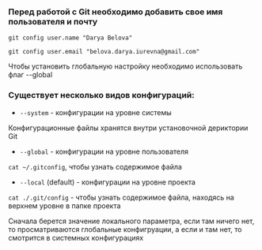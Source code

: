 ### Перед работой с Git необходимо добавить свое имя пользователя и почту

`git config user.name "Darya Belova"`

`git config user.email "belova.darya.iurevna@gmail.com"`

Чтобы установить глобальную настройку необходимо использовать флаг --global

### Существует несколько видов конфигураций:

- `--system` - конфигурации на уровне системы

Конфигурационные файлы хранятся внутри установочной дериктории Git

- `--global` - конфигурации на уровне пользователя

`cat ~/.gitconfig`, чтобы узнать содержимое файла

- `--local` (default) - конфигурации на уровне проекта

`cat ./.git/config` - чтобы узнать содержимое файла, находясь на верхнем уровне в папке проекта

Сначала берется значение локального параметра, если там ничего нет, то просматриваются глобальные конфигруации, а если и там нет, то смотрится в системных конфигурациях